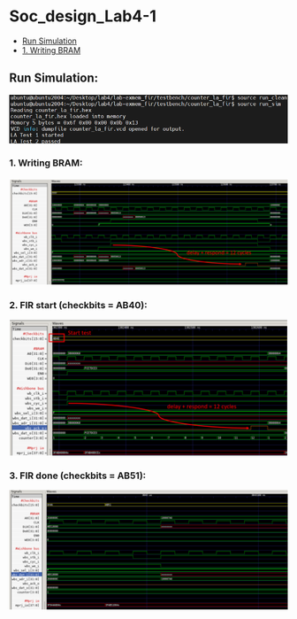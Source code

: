 Soc_design_Lab4-1
============================

<!--ts-->
   * [Run Simulation](#run-simulation)
   * [1. Writing BRAM](#1-writing-bram)
<!--te-->

## Run Simulation:  
![/run_sim](/dump/run_sim.png)  

### 1. Writing BRAM:  
![Writing](/dump/write_bram.png)  

### 2. FIR start (checkbits = AB40):  
![start](/dump/AB40.png)  

### 3. FIR done (checkbits = AB51):  
![done](/dump/AB51.png)  
